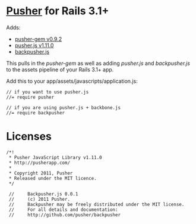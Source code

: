 [Pusher](https://pusher.com) for Rails 3.1+
=====================

Adds:
- [pusher-gem v0.9.2](https://github.com/pusher/pusher-gem/tree/v0.9.2)
- [pusher.js v1.11.0](https://github.com/pusher/pusher-js/tree/v1.11.0)
- [backpusher.js](https://github.com/pusher/backpusher/commit/e61c9d7a761fcb48f312416408d1bf4ed418735b#diff-1)

This pulls in the *pusher-gem* as well as adding *pusher.js* and *backpusher.js* to the assets pipeline of your Rails 3.1+ app.

Add this to your app/assets/javascripts/application.js:

    // if you want to use pusher.js
    //= require pusher

    // if you are using pusher.js + backbone.js
    //= require backpusher


Licenses
========

    /*!
     * Pusher JavaScript Library v1.11.0
     * http://pusherapp.com/
     *
     * Copyright 2011, Pusher
     * Released under the MIT licence.
     */

     //     Backpusher.js 0.0.1
     //     (c) 2011 Pusher.
     //     Backpusher may be freely distributed under the MIT license.
     //     For all details and documentation:
     //     http://github.com/pusher/backpusher

